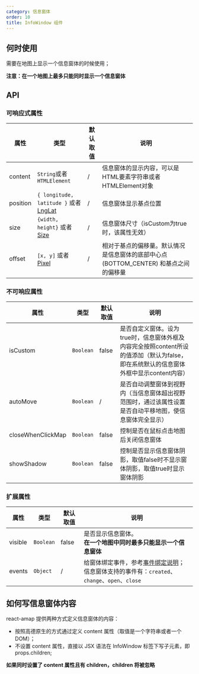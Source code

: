 ```yaml
---
category: 信息窗体
order: 10
title: InfoWindow 组件
---
```



## 何时使用

需要在地图上显示一个信息窗体的时候使用；

**注意：在一个地图上最多只能同时显示一个信息窗体**

## API

### 可响应式属性

| 属性 | 类型 | 默认取值 | 说明 |
|------|-----|------|-----|
| content | `String`或者`HTMLElement` | / | 信息窗体的显示内容，可以是HTML要素字符串或者HTMLElement对象 |
| position | `{ longitude, latitude }` 或者 [LngLat](http://lbs.amap.com/api/javascript-api/reference/core#LngLat) | / | 信息窗体显示基点位置 |
| size | `{width, height}` 或者 [Size](http://lbs.amap.com/api/javascript-api/reference/core#Size)| / | 信息窗体尺寸（isCustom为true时，该属性无效） |
| offset | `[x, y]` 或者 [Pixel](http://lbs.amap.com/api/javascript-api/reference/core#Pixel) | / | 相对于基点的偏移量。默认情况是信息窗体的底部中心点(BOTTOM_CENTER) 和基点之间的偏移量 |


### 不可响应属性

| 属性 | 类型 | 默认取值 | 说明 |
|------|-----|------|-----|
| isCustom | `Boolean` | false | 是否自定义窗体。设为true时，信息窗体外框及内容完全按照content所设的值添加（默认为false，即在系统默认的信息窗体外框中显示content内容）|
| autoMove | `Boolean` | / | 是否自动调整窗体到视野内（当信息窗体超出视野范围时，通过该属性设置是否自动平移地图，使信息窗体完全显示）|
| closeWhenClickMap | `Boolean` | false | 控制是否在鼠标点击地图后关闭信息窗体 |
| showShadow | `Boolean` | false | 控制是否显示信息窗体阴影，取值false时不显示窗体阴影，取值true时显示窗体阴影 |

### 扩展属性

| 属性 | 类型 | 默认取值 | 说明 |
|------|-----|------|-----|
| visible | `Boolean` | false | 是否显示信息窗体。<br/>**在一个地图中同时最多只能显示一个信息窗体** |
| events | `Object` | / | 给窗体绑定事件，参考[事件绑定说明](/components/about#事件绑定)；信息窗体支持的事件有：`created`、`change`、`open`、`close` |


## 如何写信息窗体内容

react-amap 提供两种方式定义信息窗体的内容：
+ 按照高德原生的方式通过定义 content 属性（取值是一个字符串或者一个 DOM）；
+ 不设置 content 属性，直接以 JSX 语法在 InfoWindow 标签下写子元素，即 props.children;

**如果同时设置了 content 属性且有 children，children 将被忽略**




